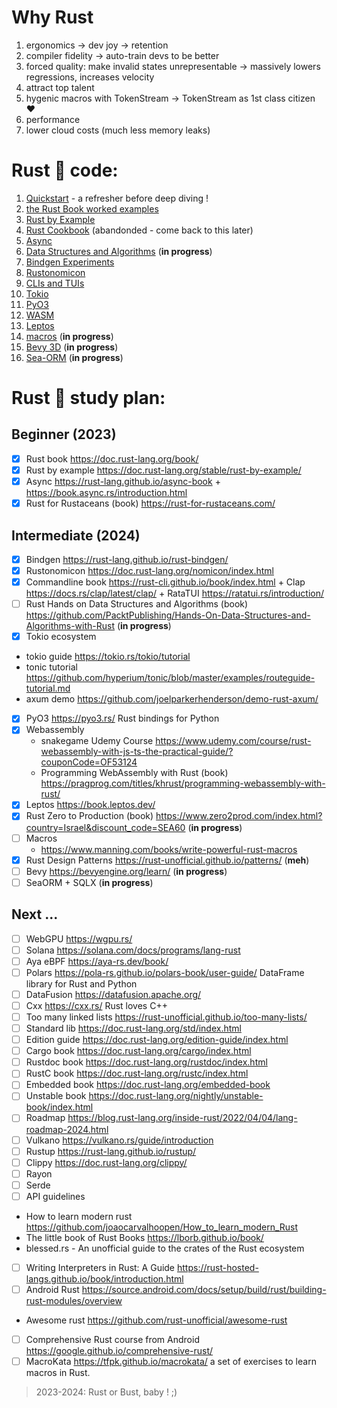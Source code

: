 
<!-- @import "[TOC]" {cmd="toc" depthFrom=1 depthTo=6 orderedList=false} -->
# Why Rust
1. ergonomics -> dev joy -> retention
2. compiler fidelity -> auto-train devs to be better 
3. forced quality: make invalid states unrepresentable -> massively lowers regressions, increases velocity 
4. attract top talent
5. hygenic macros with TokenStream -> TokenStream as 1st class citizen ❤️
6. performance
7. lower cloud costs (much less memory leaks)

# Rust 🦀 code:
1. [Quickstart](hello_world/README.md) - a refresher before deep diving !
2. [the Rust Book worked examples](rust_book/README.md)
3. [Rust by Example](rust_by_example/README.md)
4. [Rust Cookbook](cookbook/README.md) (abandonded - come back to this later)
5. [Async](async/README.md)
6. [Data Structures and Algorithms](data_structures_and_algos/README.md) (**in progress**)
7. [Bindgen Experiments](bindgen_experiments/README.md)
8. [Rustonomicon](rustonomicon/README.md)
9. [CLIs and TUIs](clis_and_tuis/README.md)
10. [Tokio](tokio/README.md)
11. [PyO3](PyO3/README.md) 
12. [WASM](wasm/README.md) 
13. [Leptos](webdev/leptos/README.md)
14. [macros](macros/README.md) (**in progress**)
15. [Bevy 3D](bevy/README.md) (**in progress**)
16. [Sea-ORM](sea_orm/README.md) (**in progress**)

# Rust 🦀 study plan:

## Beginner (2023)
- [x] Rust book https://doc.rust-lang.org/book/ 
- [x] Rust by example https://doc.rust-lang.org/stable/rust-by-example/ 
- [x] Async https://rust-lang.github.io/async-book + https://book.async.rs/introduction.html 
- [x] Rust for Rustaceans (book) https://rust-for-rustaceans.com/
## Intermediate (2024)
- [x] Bindgen https://rust-lang.github.io/rust-bindgen/
- [x] Rustonomicon https://doc.rust-lang.org/nomicon/index.html
- [x] Commandline book https://rust-cli.github.io/book/index.html + Clap https://docs.rs/clap/latest/clap/ + RataTUI https://ratatui.rs/introduction/
- [ ] Rust Hands on Data Structures and Algorithms (book) https://github.com/PacktPublishing/Hands-On-Data-Structures-and-Algorithms-with-Rust (**in progress**)
- [x] Tokio ecosystem
 - tokio guide https://tokio.rs/tokio/tutorial
 - tonic tutorial https://github.com/hyperium/tonic/blob/master/examples/routeguide-tutorial.md
 - axum demo https://github.com/joelparkerhenderson/demo-rust-axum/
- [X] PyO3 https://pyo3.rs/  Rust bindings for Python
- [X] Webassembly 
  - snakegame Udemy Course https://www.udemy.com/course/rust-webassembly-with-js-ts-the-practical-guide/?couponCode=OF53124
  - Programming WebAssembly with Rust (book) https://pragprog.com/titles/khrust/programming-webassembly-with-rust/ 
- [X] Leptos https://book.leptos.dev/
- [X] Rust Zero to Production (book)  https://www.zero2prod.com/index.html?country=Israel&discount_code=SEA60 (**in progress**)
- [ ] Macros
  - https://www.manning.com/books/write-powerful-rust-macros
- [X] Rust Design Patterns https://rust-unofficial.github.io/patterns/ (**meh**)
- [ ] Bevy https://bevyengine.org/learn/  (**in progress**)
- [ ] SeaORM + SQLX (**in progress**)

## Next ...
- [ ] WebGPU https://wgpu.rs/
- [ ] Solana https://solana.com/docs/programs/lang-rust
- [ ] Aya eBPF https://aya-rs.dev/book/
- [ ] Polars https://pola-rs.github.io/polars-book/user-guide/   DataFrame library for Rust and Python
- [ ] DataFusion https://datafusion.apache.org/
- [ ] Cxx https://cxx.rs/ Rust loves C++
- [ ] Too many linked lists https://rust-unofficial.github.io/too-many-lists/
- [ ] Standard lib https://doc.rust-lang.org/std/index.html 
- [ ] Edition guide https://doc.rust-lang.org/edition-guide/index.html 
- [ ] Cargo book https://doc.rust-lang.org/cargo/index.html 
- [ ] Rustdoc book https://doc.rust-lang.org/rustdoc/index.html 
- [ ] RustC book https://doc.rust-lang.org/rustc/index.html 
- [ ] Embedded book https://doc.rust-lang.org/embedded-book 
- [ ] Unstable book https://doc.rust-lang.org/nightly/unstable-book/index.html 
- [ ] Roadmap https://blog.rust-lang.org/inside-rust/2022/04/04/lang-roadmap-2024.html 
- [ ] Vulkano https://vulkano.rs/guide/introduction 
- [ ] Rustup https://rust-lang.github.io/rustup/ 
- [ ] Clippy https://doc.rust-lang.org/clippy/
- [ ] Rayon
- [ ] Serde
- [ ] API guidelines
- How to learn modern rust https://github.com/joaocarvalhoopen/How_to_learn_modern_Rust 
- The little book of Rust Books https://lborb.github.io/book/ 
- blessed.rs  - An unofficial guide to the crates of the Rust ecosystem 
- [ ] Writing Interpreters in Rust: A Guide https://rust-hosted-langs.github.io/book/introduction.html   
- [ ] Android Rust https://source.android.com/docs/setup/build/rust/building-rust-modules/overview 
- Awesome rust https://github.com/rust-unofficial/awesome-rust 
- [ ] Comprehensive Rust course from Android https://google.github.io/comprehensive-rust/ 
- [ ] MacroKata https://tfpk.github.io/macrokata/  a set of exercises to learn macros in Rust.

> 2023-2024: Rust or Bust, baby ! ;)
